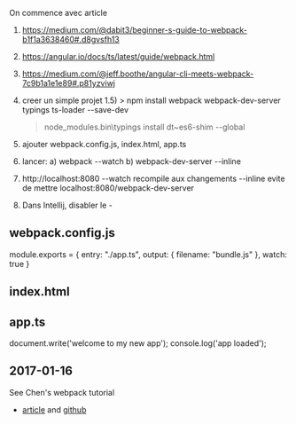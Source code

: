 On commence avec article
1) https://medium.com/@dabit3/beginner-s-guide-to-webpack-b1f1a3638460#.d8gvsfh13
2) https://angular.io/docs/ts/latest/guide/webpack.html
3) https://medium.com/@jeff.boothe/angular-cli-meets-webpack-7c9b1a1e1e89#.p81yzviwj

1) creer un simple projet
1.5) > npm install webpack webpack-dev-server typings ts-loader --save-dev
     > node_modules\.bin\typings install dt~es6-shim --global
  

 2) ajouter webpack.config.js, index.html, app.ts
 3) lancer: 
     a) webpack --watch 
     b) webpack-dev-server --inline
 4) http://localhost:8080
    --watch recompile aux changements
    --inline evite de mettre localhost:8080/webpack-dev-server
 5) Dans Intellij, disabler le -

## webpack.config.js
module.exports = {
    entry: "./app.ts",
    output: {
        filename: "bundle.js"
    },
    watch: true
}

## index.html
<html>
<body>
<script src="bundle.js"></script>
</body>
</html>

## app.ts
document.write('welcome to my new  app');
console.log('app loaded');

## 2017-01-16
See Chen's webpack tutorial
- [article](http://cheng.logdown.com/posts/2015/10/21/understanding-the-basics-of-webpack) and [github](https://github.com/guocheng/test-webpack)